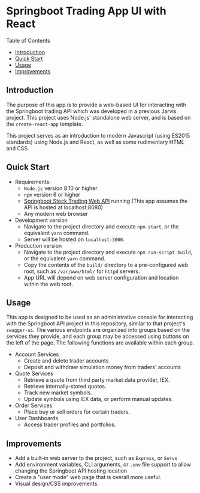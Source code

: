 # Springboot Trading App UI with React

Table of Contents
* [Introduction](#introduction)
* [Quick Start](#quick-start)
* [Usage](#usage)
* [Improvements](#improvements)

## Introduction

The purpose of this app is to provide a web-based UI for interacting with the Springboot trading API
which was developed in a previous Jarvis project. This project uses Node.js' standalone web server,
and is based on the `create-react-app` template.

This project serves as an introduction to modern Javascript (using ES2015 standards) using Node.js and React, as well as
some rudimentary HTML and CSS.

## Quick Start

- Requirements:
  - `Node.js` version 8.10 or higher
  - `npm` version 6 or higher
  - [Springboot Stock Trading Web API](../springboot/) running (This app assumes the API is hosted at localhost:8080)
  - Any modern web browser
- Development version
  - Navigate to the project directory and execute `npm start`, or the equivalent `yarn` command.
  - Server will be hosted on `localhost:3000`.
- Production version
  - Navigate to the project directory and execute `npm run-script build`, or the equivalent `yarn` command.
  - Copy the contents of the `build/` directory to a pre-configured web root, such as `/var/www/html/` for `httpd` servers.
  - App URL will depend on web server configuration and location within the web root.
  
## Usage

This app is designed to be used as an administrative console for interacting with the Springboot API project in this repository, similar to that project's `swagger-ui`. The various endpoints are organized into groups based on the services they provide, and each group may be accessed using buttons on the left of the page. The following functions are available within each group.

- Account Services
  - Create and delete trader accounts
  - Deposit and withdraw simulation money from traders' accounts
- Quote Services
  - Retrieve a quote from third party market data provider, IEX.
  - Retrieve internally-stored quotes.
  - Track new market symbols.
  - Update symbols using IEX data, or perform manual updates.
- Order Services
  - Place buy or sell orders for certain traders.
- User Dashboards
  - Access trader profiles and portfolios.
  
## Improvements
- Add a built-in web server to the project, such as `Express`, or `Serve`
- Add environment variables, CLI arguments, or `.env` file support to allow changing the Springboot API hosting location
- Create a "user mode" web page that is overall more useful.
- Visual design/CSS improvements.
